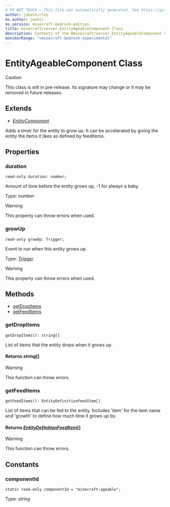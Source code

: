 ```yaml
---
# DO NOT TOUCH — This file was automatically generated. See https://github.com/mojang/minecraftapidocsgenerator to modify descriptions, examples, etc.
author: jakeshirley
ms.author: jashir
ms.service: minecraft-bedrock-edition
title: minecraft/server.EntityAgeableComponent Class
description: Contents of the @minecraft/server.EntityAgeableComponent class.
monikerRange: "=minecraft-bedrock-experimental"
---
```

# EntityAgeableComponent Class

> [!CAUTION]
> This class is still in pre-release.  Its signature may change or it may be removed in future releases.

## Extends
- [*EntityComponent*](EntityComponent.md)

Adds a timer for the entity to grow up. It can be accelerated by giving the entity the items it likes as defined by feedItems.

## Properties

### **duration**
`read-only duration: number;`

Amount of time before the entity grows up, -1 for always a baby.

Type: *number*
    
> [!WARNING]
> This property can throw errors when used.

### **growUp**
`read-only growUp: Trigger;`

Event to run when this entity grows up.

Type: [*Trigger*](Trigger.md)
    
> [!WARNING]
> This property can throw errors when used.

## Methods
- [getDropItems](#getdropitems)
- [getFeedItems](#getfeeditems)

### **getDropItems**
`
getDropItems(): string[]
`

List of items that the entity drops when it grows up.

#### **Returns** *string*[]

> [!WARNING]
> This function can throw errors.

### **getFeedItems**
`
getFeedItems(): EntityDefinitionFeedItem[]
`

List of items that can be fed to the entity. Includes 'item' for the item name and 'growth' to define how much time it grows up by.

#### **Returns** [*EntityDefinitionFeedItem*](EntityDefinitionFeedItem.md)[]

> [!WARNING]
> This function can throw errors.

## Constants

### **componentId**
`static read-only componentId = "minecraft:ageable";`

Type: *string*
